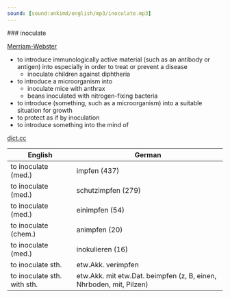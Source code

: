 ```yaml
---
sound: [sound:ankimd/english/mp3/inoculate.mp3]
---
```


\### inoculate

[Merriam-Webster](https://www.merriam-webster.com/dictionary/inoculate)

- to introduce immunologically active material (such as an antibody or antigen) into especially in order to treat or prevent a disease
    - inoculate children against diphtheria
- to introduce a microorganism into
    - inoculate mice with anthrax
    - beans inoculated with nitrogen-fixing bacteria
- to introduce (something, such as a microorganism) into a suitable situation for growth
- to protect as if by inoculation
- to introduce something into the mind of

[dict.cc](https://www.dict.cc/inoculate)

| English        | German       |
| -------------- | ------------ |
| to inoculate (med.) | impfen (437) |
| to inoculate (med.) | schutzimpfen (279) |
| to inoculate (med.) | einimpfen (54) |
| to inoculate (chem.) | animpfen (20) |
| to inoculate (med.) | inokulieren (16) |
| to inoculate sth. | etw.Akk. verimpfen |
| to inoculate sth. with sth. | etw.Akk. mit etw.Dat. beimpfen (z, B, einen, Nhrboden, mit, Pilzen) |
